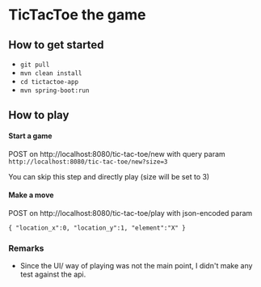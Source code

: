 # TicTacToe  the game
## How to get started

- `git pull`
- `mvn clean install`
- `cd tictactoe-app`  
- `mvn spring-boot:run`

## How to play

#### Start a game
POST on http://localhost:8080/tic-tac-toe/new with query param
``http://localhost:8080/tic-tac-toe/new?size=3``

You can skip this step and directly play (size will be set to 3)

#### Make a move
POST on http://localhost:8080/tic-tac-toe/play with json-encoded param

``{
  "location_x":0,
  "location_y":1,
  "element":"X"
  }``


### Remarks
- Since the UI/ way of playing was not the main point, I didn't make any test against the api.